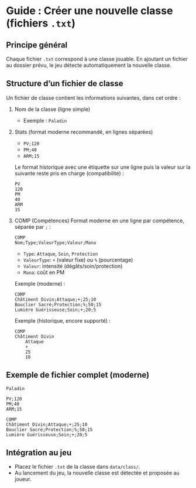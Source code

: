 # Guide : Créer une nouvelle classe (fichiers `.txt`)

## Principe général
Chaque fichier `.txt` correspond à une classe jouable. En ajoutant un fichier au dossier prévu, le jeu détecte automatiquement la nouvelle classe.

## Structure d’un fichier de classe

Un fichier de classe contient les informations suivantes, dans cet ordre :

1. Nom de la classe (ligne simple)
   - Exemple : `Paladin`

2. Stats (format moderne recommandé, en lignes séparées)
   - `PV;120`
   - `PM;40`
   - `ARM;15`

   Le format historique avec une étiquette sur une ligne puis la valeur sur la suivante reste pris en charge (compatibilité) :
   ```
   PV
   120
   PM
   40
   ARM
   15
   ```

3. COMP (Compétences)
   Format moderne en une ligne par compétence, séparée par `;` :
   ```
   COMP
   Nom;Type;ValeurType;Valeur;Mana
   ```
   - `Type`: `Attaque`, `Soin`, `Protection`
   - `ValeurType`: `+` (valeur fixe) ou `%` (pourcentage)
   - `Valeur`: intensité (dégâts/soin/protection)
   - `Mana`: coût en PM

   Exemple (moderne) :
   ```
   COMP
   Châtiment Divin;Attaque;+;25;10
   Bouclier Sacré;Protection;%;50;15
   Lumière Guérisseuse;Soin;+;20;5
   ```

   Exemple (historique, encore supporté) :
   ```
   COMP
   Châtiment Divin
       Attaque
       +
       25
       10
   ```

## Exemple de fichier complet (moderne)
```
Paladin

PV;120
PM;40
ARM;15

COMP
Châtiment Divin;Attaque;+;25;10
Bouclier Sacré;Protection;%;50;15
Lumière Guérisseuse;Soin;+;20;5
```

## Intégration au jeu
- Placez le fichier `.txt` de la classe dans `data/class/`.
- Au lancement du jeu, la nouvelle classe est détectée et proposée au joueur.

